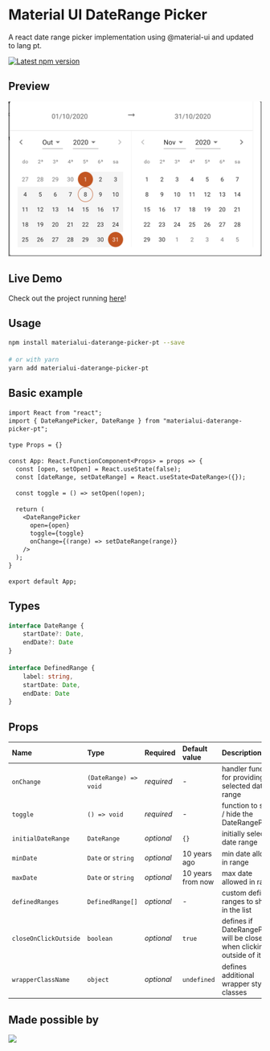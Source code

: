 # Material UI DateRange Picker

A react date range picker implementation using @material-ui and updated to lang pt.

<a href='https://www.npmjs.com/package/materialui-daterange-picker'>
    <img src='https://img.shields.io/npm/v/materialui-daterange-picker.svg' alt='Latest npm version'>
</a>

## Preview

![Screenshot](/screenshot.png?raw=true "Screenshot")

## Live Demo

Check out the project running [here](https://codesandbox.io/s/materialui-daterange-picker-2p3f1?file=/src/App.js)!

## Usage

```bash
npm install materialui-daterange-picker-pt --save

# or with yarn
yarn add materialui-daterange-picker-pt
```

## Basic example
```tsx
import React from "react";
import { DateRangePicker, DateRange } from "materialui-daterange-picker-pt";

type Props = {}

const App: React.FunctionComponent<Props> = props => {
  const [open, setOpen] = React.useState(false);
  const [dateRange, setDateRange] = React.useState<DateRange>({});

  const toggle = () => setOpen(!open);

  return (
    <DateRangePicker
      open={open}
      toggle={toggle}
      onChange={(range) => setDateRange(range)}
    />
  );
}

export default App;
```

## Types
```ts
interface DateRange {
    startDate?: Date,
    endDate?: Date
}

interface DefinedRange {
    label: string,
    startDate: Date,
    endDate: Date
}
```

## Props

Name | Type | Required | Default value | Description
:--- | :--- | :--- | :--- | :---
`onChange` | `(DateRange) => void` | _required_ | - | handler function for providing selected date range
`toggle` | `() => void` | _required_ | - | function to show / hide the DateRangePicker
`initialDateRange` | `DateRange` | _optional_ | `{}` | initially selected date range
`minDate` | `Date` or `string` | _optional_ | 10 years ago | min date allowed in range
`maxDate` | `Date` or `string` | _optional_ | 10 years from now | max date allowed in range
`definedRanges` | `DefinedRange[]` | _optional_ | - | custom defined ranges to show in the list
`closeOnClickOutside` | `boolean` | _optional_ | `true` | defines if DateRangePicker will be closed when clicking outside of it
`wrapperClassName` | `object` | _optional_ | `undefined` | defines additional wrapper style classes

## Made possible by

<a href="https://github.com/jungsoft/materialui-daterange-picker/graphs/contributors">
  <img src="https://contributors-img.web.app/image?repo=jungsoft/materialui-daterange-picker" />
</a>
